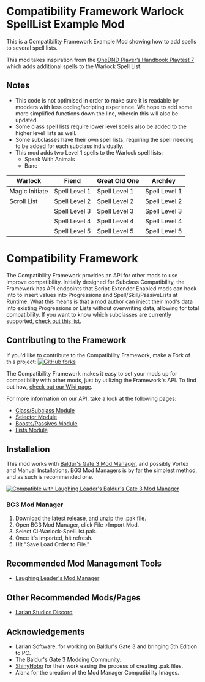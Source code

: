 # Compatibility Framework Warlock SpellList Example Mod

This is a Compatibility Framework Example Mod showing how to add spells to several spell lists.

This mod takes inspiration from the [OneDND Player’s Handbook Playtest 7 ](https://www.dndbeyond.com/sources/ua/ph-playtest-7) which adds additional spells to the Warlock Spell List.

## Notes
- This code is not optimised in order to make sure it is readable by modders with less coding/scripting experience. We hope to add some more simplified functions down the line, wherein this will also be updated.
- Some class spell lists require lower level spells also be added to the higher level lists as well.
- Some subclasses have their own spell lists, requiring the spell needing to be added for each subclass individually.
- This mod adds two Level 1 spells to the Warlock spell lists:
    - Speak With Animals
    - Bane



| Warlock       | Fiend         | Great Old One | Archfey       |
| -             | -             | -             | -             |
| Magic Initiate| Spell Level 1 | Spell Level 1 | Spell Level 1 |
| Scroll List   | Spell Level 2 | Spell Level 2 | Spell Level 2 |
|               | Spell Level 3 | Spell Level 3 | Spell Level 3 |
|               | Spell Level 4 | Spell Level 4 | Spell Level 4 |
|               | Spell Level 5 | Spell Level 5 | Spell Level 5 |


# Compatibility Framework

The Compatibility Framework provides an API for other mods to use improve compatibility. Initially designed for Subclass Compatibility, the Framework has API endpoints that Script-Extender Enabled mods can hook into to insert values into Progressions and Spell/Skill/PassiveLists at Runtime. What this means is that a mod author can inject their mod's data into existing Progressions or Lists without overwriting data, allowing for total compatibility. If you want to know which subclasses are currently supported, [check out this list](https://github.com/BG3-Community-Library-Team/BG3-Subclass-Compatibility-Framework/wiki/Supported-Mods).

## Contributing to the Framework
If you'd like to contribute to the Compatibility Framework, make a Fork of this project: [![GitHub forks](https://img.shields.io/github/forks/BG3-Community-Library-Team/BG3-Subclass-Compatibility-Framework)](https://GitHub.com/BG3-Community-Library-Team/BG3-Subclass-Compatibility-Framework/network/)

The Compatibility Framework makes it easy to set your mods up for compatibility with other mods, just by utilizing the Framework's API. To find out how, [check out our Wiki page](https://github.com/BG3-Community-Library-Team/BG3-Subclass-Compatibility-Framework/wiki/Adding-a-Subclass-to-the-Compatibility-Framework).

For more information on our API, take a look at the following pages:
- [Class/Subclass Module](https://github.com/BG3-Community-Library-Team/BG3-Subclass-Compatibility-Framework/wiki/_Class-Module)
- [Selector Module](https://github.com/BG3-Community-Library-Team/BG3-Subclass-Compatibility-Framework/wiki/_Selector-API)
- [Boosts/Passives Module](https://github.com/BG3-Community-Library-Team/BG3-Subclass-Compatibility-Framework/wiki/_Boosts-and-Passives)
- [Lists Module](https://github.com/BG3-Community-Library-Team/BG3-Subclass-Compatibility-Framework/wiki/_Lists-API)

## Installation
This mod works with [Baldur's Gate 3 Mod Manager](https://github.com/LaughingLeader/BG3ModManager), and possibly Vortex and Manual
Installations. BG3 Mod Managers is by far the simplest method, and as such is recommended one.

[![Compatible with Laughing Leader's Baldur's Gate 3 Mod Manager](https://i.imgur.com/qtdx2Yq.png)](https://github.com/LaughingLeader/BG3ModManager)

### BG3 Mod Manager
1. Download the latest release, and unzip the .pak file.
2. Open BG3 Mod Manager, click File->Import Mod.
3. Select Cl-Warlock-SpellList.pak.
4. Once it's imported, hit refresh.
5. Hit "Save Load Order to File."

## Recommended Mod Management Tools
- [Laughing Leader's Mod Manager](https://github.com/LaughingLeader/BG3ModManager)

## Other Recommended Mods/Pages
- [Larian Studios Discord](https://discord.com/invite/larianstudios)

## Acknowledgements
- Larian Software, for working on Baldur's Gate 3 and bringing 5th Edition to PC.
- The Baldur's Gate 3 Modding Community.
- [ShinyHobo](https://github.com/ShinyHobo) for their work easing the process of creating .pak files.
- Alana for the creation of the Mod Manager Compatibility Images.
